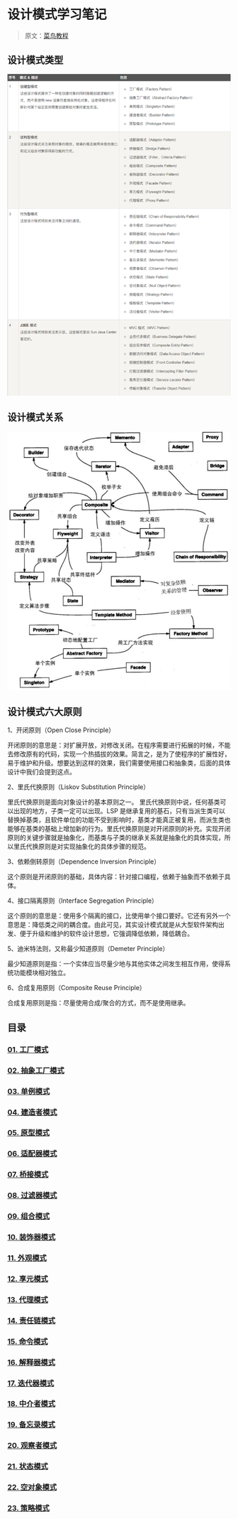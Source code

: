 # 设计模式学习笔记

> 原文：[菜鸟教程](https://www.runoob.com/design-pattern/design-pattern-tutorial.html)

## 设计模式类型

![设计模式类型](DP-Type.png)

## 设计模式关系

![设计模式关系](DP-Relation.png)

## 设计模式六大原则

1、开闭原则（Open Close Principle）

开闭原则的意思是：对扩展开放，对修改关闭。在程序需要进行拓展的时候，不能去修改原有的代码，实现一个热插拔的效果。简言之，是为了使程序的扩展性好，易于维护和升级。想要达到这样的效果，我们需要使用接口和抽象类，后面的具体设计中我们会提到这点。

2、里氏代换原则（Liskov Substitution Principle）

里氏代换原则是面向对象设计的基本原则之一。 里氏代换原则中说，任何基类可以出现的地方，子类一定可以出现。LSP 是继承复用的基石，只有当派生类可以替换掉基类，且软件单位的功能不受到影响时，基类才能真正被复用，而派生类也能够在基类的基础上增加新的行为。里氏代换原则是对开闭原则的补充。实现开闭原则的关键步骤就是抽象化，而基类与子类的继承关系就是抽象化的具体实现，所以里氏代换原则是对实现抽象化的具体步骤的规范。

3、依赖倒转原则（Dependence Inversion Principle）

这个原则是开闭原则的基础，具体内容：针对接口编程，依赖于抽象而不依赖于具体。

4、接口隔离原则（Interface Segregation Principle）

这个原则的意思是：使用多个隔离的接口，比使用单个接口要好。它还有另外一个意思是：降低类之间的耦合度。由此可见，其实设计模式就是从大型软件架构出发、便于升级和维护的软件设计思想，它强调降低依赖，降低耦合。

5、迪米特法则，又称最少知道原则（Demeter Principle）

最少知道原则是指：一个实体应当尽量少地与其他实体之间发生相互作用，使得系统功能模块相对独立。

6、合成复用原则（Composite Reuse Principle）

合成复用原则是指：尽量使用合成/聚合的方式，而不是使用继承。
## 目录

### [01. 工厂模式](DP-01-Factory/factoryNote.md)

### [02. 抽象工厂模式](DP-02-AbstractFactory/abstractFactoryNote.md)

### [03. 单例模式](DP-03-Singleton/singletonNote.md)

### [04. 建造者模式](DP-04-Builder/builderNote.md)

### [05. 原型模式](DP-05-Prototype/prototypeNote.md)

### [06. 适配器模式](DP-06-Adapter/adapterNote.md)

### [07. 桥接模式](DP-07-Bridge/bridgeNote.md)

### [08. 过滤器模式](DP-08-Filter/filterNote.md)

### [09. 组合模式](DP-09-Composite/compositeNote.md)

### [10. 装饰器模式](DP-10-Decorator/decoratorNote.md)

### [11. 外观模式](DP-11-Facade/facadeNote.md)

### [12. 享元模式](DP-12-Flyweight/flyweightNote.md)

### [13. 代理模式](DP-13-Proxy/proxyNote.md)

### [14. 责任链模式](DP-14-ChainOfResp/chainOfRespNote.md)

### [15. 命令模式](DP-15-Command/commandNote.md)

### [16. 解释器模式](DP-16-Interpreter/interpreterNote.md)

### [17. 迭代器模式](DP-17-Iterator/iteratorNote.md)

### [18. 中介者模式](DP-18-Mediator/mediatorNote.md)

### [19. 备忘录模式](DP-19-Memento/mementoNote.md)

### [20. 观察者模式](DP-20-Observer/observerNote.md)

### [21. 状态模式](DP-21-State/stateNote.md)

### [22. 空对象模式](DP-22-NullObject/nullObjectNote.md)

### [23. 策略模式](DP-23-Strategy/strategyNote.md)

